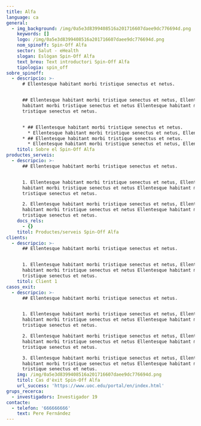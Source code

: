 ```yaml
---
title: Alfa
language: ca
general:
  - img_background: /img/0a5e3d8399408516a201716607daee9dc776694d.png
    keywords: []
    logo: /img/0a5e3d8399408516a201716607daee9dc776694d.png
    nom_spinoff: Spin-Off Alfa
    sector: Salut - eHealth
    slogan: Eslògan Spin-Off Alfa
    text_breu: Text introductori Spin-Off Alfa
    tipologia: spin_off
sobre_spinoff:
  - descripcio: >-
      # Ellentesque habitant morbi tristique senectus et netus.


      ## Ellentesque habitant morbi tristique senectus et netus, Ellentesque
      habitant morbi tristique senectus et netus Ellentesque habitant morbi
      tristique senectus et netus.


      * ## Ellentesque habitant morbi tristique senectus et netus.
        * Ellentesque habitant morbi tristique senectus et netus, Ellentesque habitant morbi tristique senectus et netus Ellentesque habitant morbi tristique senectus et netus.
      * ## Ellentesque habitant morbi tristique senectus et netus.
        * Ellentesque habitant morbi tristique senectus et netus, Ellentesque habitant morbi tristique senectus et netus Ellentesque habitant morbi tristique senectus et netus.
    titol: Sobre el Spin-Off Alfa
productes_serveis:
  - descripcio: >-
      ## Ellentesque habitant morbi tristique senectus et netus.


      1. Ellentesque habitant morbi tristique senectus et netus, Ellentesque
      habitant morbi tristique senectus et netus Ellentesque habitant morbi
      tristique senectus et netus.

      2. Ellentesque habitant morbi tristique senectus et netus, Ellentesque
      habitant morbi tristique senectus et netus Ellentesque habitant morbi
      tristique senectus et netus.
    docs_rels:
      - {}
    titol: Productes/serveis Spin-Off Alfa
clients:
  - descripcio: >-
      ## Ellentesque habitant morbi tristique senectus et netus.


      1. Ellentesque habitant morbi tristique senectus et netus, Ellentesque
      habitant morbi tristique senectus et netus Ellentesque habitant morbi
      tristique senectus et netus.
    titol: Client 1
casos_exit:
  - descripcio: >-
      ## Ellentesque habitant morbi tristique senectus et netus.


      1. Ellentesque habitant morbi tristique senectus et netus, Ellentesque
      habitant morbi tristique senectus et netus Ellentesque habitant morbi
      tristique senectus et netus.

      2. Ellentesque habitant morbi tristique senectus et netus, Ellentesque
      habitant morbi tristique senectus et netus Ellentesque habitant morbi
      tristique senectus et netus.

      3. Ellentesque habitant morbi tristique senectus et netus, Ellentesque
      habitant morbi tristique senectus et netus Ellentesque habitant morbi
      tristique senectus et netus.
    img: /img/0a5e3d8399408516a201716607daee9dc776694d.png
    titol: Cas d'èxit Spin-Off Alfa
    url_success: 'https://www.uoc.edu/portal/en/index.html'
grups_recerca:
  - investigadors: Investigador 19
contacte:
  - telefon: '666666666'
    text: Pere Fernández
---
```


